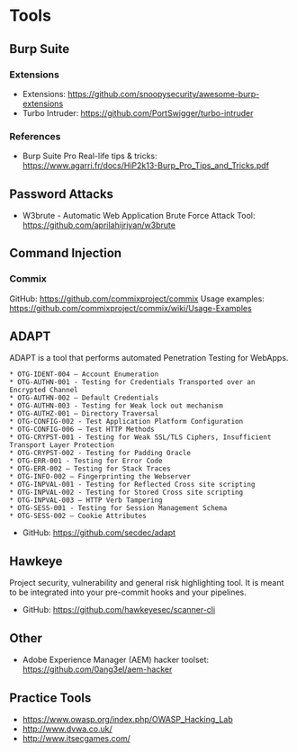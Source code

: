 # Tools

## Burp Suite

### Extensions
- Extensions: https://github.com/snoopysecurity/awesome-burp-extensions
- Turbo Intruder: https://github.com/PortSwigger/turbo-intruder

### References
- Burp Suite Pro Real-life tips & tricks: https://www.agarri.fr/docs/HiP2k13-Burp_Pro_Tips_and_Tricks.pdf

## Password Attacks
- W3brute - Automatic Web Application Brute Force Attack Tool: https://github.com/aprilahijriyan/w3brute

## Command Injection

### Commix

GitHub: https://github.com/commixproject/commix
Usage examples: https://github.com/commixproject/commix/wiki/Usage-Examples


## ADAPT
ADAPT is a tool that performs automated Penetration Testing for WebApps.

```
* OTG-IDENT-004 – Account Enumeration
* OTG-AUTHN-001 - Testing for Credentials Transported over an Encrypted Channel
* OTG-AUTHN-002 – Default Credentials
* OTG-AUTHN-003 - Testing for Weak lock out mechanism
* OTG-AUTHZ-001 – Directory Traversal
* OTG-CONFIG-002 - Test Application Platform Configuration
* OTG-CONFIG-006 – Test HTTP Methods
* OTG-CRYPST-001 - Testing for Weak SSL/TLS Ciphers, Insufficient Transport Layer Protection
* OTG-CRYPST-002 - Testing for Padding Oracle
* OTG-ERR-001 - Testing for Error Code
* OTG-ERR-002 – Testing for Stack Traces
* OTG-INFO-002 – Fingerprinting the Webserver
* OTG-INPVAL-001 - Testing for Reflected Cross site scripting
* OTG-INPVAL-002 - Testing for Stored Cross site scripting
* OTG-INPVAL-003 – HTTP Verb Tampering
* OTG-SESS-001 - Testing for Session Management Schema
* OTG-SESS-002 – Cookie Attributes
```
- GitHub: https://github.com/secdec/adapt

## Hawkeye
Project security, vulnerability and general risk highlighting tool. It is meant to be integrated into your pre-commit hooks and your pipelines.

- GitHub: https://github.com/hawkeyesec/scanner-cli

## Other
- Adobe Experience Manager (AEM) hacker toolset: https://github.com/0ang3el/aem-hacker

## Practice Tools
- https://www.owasp.org/index.php/OWASP_Hacking_Lab
- http://www.dvwa.co.uk/
- http://www.itsecgames.com/

